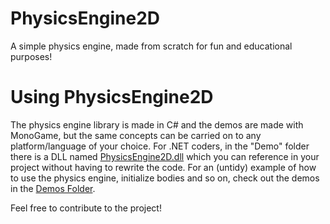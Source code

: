 # PhysicsEngine2D
A simple physics engine, made from scratch for fun and educational purposes!

# Using PhysicsEngine2D
The physics engine library is made in C# and the demos are made with MonoGame, but the same concepts can be carried on to any platform/language of your choice. For .NET coders, in the "Demo" folder there is a DLL named [PhysicsEngine2D.dll](https://github.com/AravSinghal/PhysicsEngine2D/blob/master/Demo/PhysicsEngine2D.dll) which you can reference in your project without having to rewrite the code. For an (untidy) example of how to use the physics engine, initialize bodies and so on, check out the demos in the [Demos Folder](https://github.com/AravSinghal/PhysicsEngine2D/tree/master/PhysicsEngine2DDemo/Demos).

Feel free to contribute to the project!

